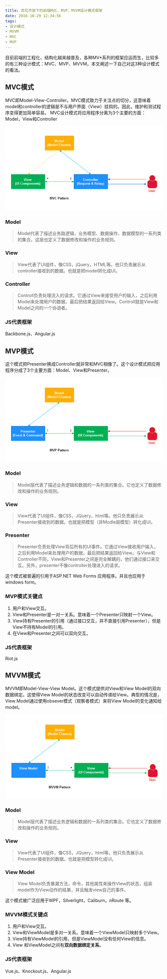 ```yaml
---
title: 百花齐放下的前端MVC、MVP、MVVM设计模式框架
date: 2016-10-29 12:34:56
tags: 
- 设计模式
- MVVM
- MVC
- MVP
---
```

目前前端的工程化、结构化越来越普及，各种MV*系列的框架应运而生，比较多的有三种设计模式：MVC、MVP、MVVM，本文阐述一下自己对这3种设计模式的看法。

## MVC模式
MVC即Model-VIew-Controller。MVC模式致力于关注点的切分，这意味着model和controller的逻辑是不与用户界面（View）挂钩的。因此，维护和测试程序变得更加简单容易。
MVC设计模式将应用程序分离为3个主要的方面：Model，View和Controller

![MVC设计模式图](/images/mvc.png "MVC Pattern")

<!--more-->

### Model
> Model代表了描述业务路逻辑，业务模型、数据操作、数据模型的一系列类的集合。这层也定义了数据修改和操作的业务规则。

### View
> View代表了UI组件，像CSS，jQuery，HTML等。他只负责展示从controller接收到的数据。也就是把model转化成UI。

### Controller
> Controll负责处理流入的请求。它通过View来接受用户的输入，之后利用Model来处理用户的数据，最后把结果返回给View。Controll就是View和Model之间的一个协调者。

### JS代表框架
Backbone.js、Angular.js

## MVP模式
这个模式把Presenter换成Controller就非常和MVC相像了。这个设计模式把应用程序分成了3个主要方面：Model、View和Presenter。

![MVP设计模式图](/images/mvp.png "MVP Pattern")

### Model
> Model层代表了描述业务逻辑和数据的一系列类的集合。它也定义了数据修改和操作的业务规则。

### View
> View代表了UI组件，像CSS，JQuery，html等。他只负责展示从Presenter接收到的数据。也就是把模型（非Modle层模型）转化成UI。

### Presenter
> Presenter负责处理View背后所有的UI事件。它通过View接收用户输入，之后利用Model来处理用户的数据，最后把结果返回给View。与View和Controller不同，View和Presenter之间是完全解耦的，他们通过接口来交互。另外，presenter不像controller处理进入的请求。

这个模式被普遍的引用于ASP.NET Web Forms 应用程序。并且也应用于windows form。

### MVP模式关键点
1. 用户和View交互。
2. View和Presenter是一对一关系。意味着一个Presenter只映射一个View。
3. View持有Presenter的引用（通过接口交互，并不直接引用Presenter），但是View不持有Model的引用。
4. 在View和Presenter之间可以双向交互。

### JS代表框架
Riot.js

## MVVM模式
MVVM即Model-View-View Model。这个模式提供对View和View Model的双向数据绑定。这使得View Model的状态改变可以自动传递给View。典型的情况是，View Model通过使用obsever模式（观察者模式）来将View Model的变化通知给model。

![MVVM设计模式图](/images/mvvm.png "MVVM Pattern")

### Model
> Model层代表了描述业务逻辑和数据的一系列类的集合。它也定义了数据修改和操作的业务规则。

### View
> View代表了UI组件，像CSS，JQuery，html等。他只负责展示从Presenter接收到的数据。也就是把模型转化成UI。

### View Model
> View Model负责暴漏方法，命令，其他属性来操作VIew的状态，组装model作为View动作的结果，并且触发view自己的事件。

这个模式被广泛应用于WPF，Silverlight，Caliburn，nRoute 等。

### MVVM模式关键点
1. 用户和View交互。
2. View和ViewModel是多对一关系。意味着一个ViewModel只映射多个View。
3. View持有ViewModel的引用，但是ViewModel没有任何View的信息。
4. View 和ViewModel之间有**双向数据绑定关系**。

### JS代表框架
Vue.js、Knockout.js、Angular.js